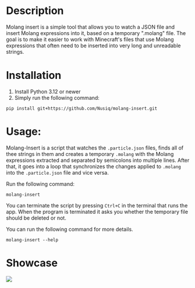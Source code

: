 # Description
Molang insert is a simple tool that allows you to watch a JSON file and insert Molang expressions into it, based on a temporary ".molang" file. The goal is to make it easier to work with Minecraft's files that use Molang expressions that often need to be inserted into very long and unreadable strings.

# Installation
1. Install Python 3.12 or newer
2. Simply run the following command:
```
pip install git+https://github.com/Nusiq/molang-insert.git
```

# Usage:
Molang-Insert is a script that watches the `.particle.json` files, finds all of thee strings in them and creates a temporary `.molang` with the Molang expressions extracted and separated by semicolons into multiple lines. After that, it goes into a loop that synchronizes the changes applied to `.molang` into the `.particle.json` file and vice versa.

Run the following command:
```
molang-insert
```
You can terminate the script by pressing `Ctrl+C` in the terminal that runs the app. When the program is terminated it asks you whether the temporary file should be deleted or not.

You can run the following command for more details.
```
molang-insert --help
```
# Showcase
![](./docs-resources/showcase.gif)
